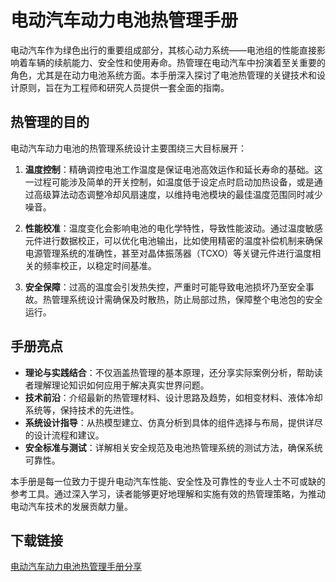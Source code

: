 # 电动汽车动力电池热管理手册

电动汽车作为绿色出行的重要组成部分，其核心动力系统——电池组的性能直接影响着车辆的续航能力、安全性和使用寿命。热管理在电动汽车中扮演着至关重要的角色，尤其是在动力电池系统方面。本手册深入探讨了电池热管理的关键技术和设计原则，旨在为工程师和研究人员提供一套全面的指南。

## 热管理的目的

电动汽车动力电池的热管理系统设计主要围绕三大目标展开：

1. **温度控制**：精确调控电池工作温度是保证电池高效运作和延长寿命的基础。这一过程可能涉及简单的开关控制，如温度低于设定点时启动加热设备，或是通过高级算法动态调整冷却风扇速度，以维持电池模块的最佳温度范围同时减少噪音。

2. **性能校准**：温度变化会影响电池的电化学特性，导致性能波动。通过温度敏感元件进行数据校正，可以优化电池输出，比如使用精密的温度补偿机制来确保电源管理系统的准确性，甚至对晶体振荡器（TCXO）等关键元件进行温度相关的频率校正，以稳定时间基准。

3. **安全保障**：过高的温度会引发热失控，严重时可能导致电池损坏乃至安全事故。热管理系统设计需确保及时散热，防止局部过热，保障整个电池包的安全运行。

## 手册亮点

- **理论与实践结合**：不仅涵盖热管理的基本原理，还分享实际案例分析，帮助读者理解理论知识如何应用于解决真实世界问题。
- **技术前沿**：介绍最新的热管理材料、设计思路及趋势，如相变材料、液体冷却系统等，保持技术的先进性。
- **系统设计指导**：从热模型建立、仿真分析到具体的组件选择与布局，提供详尽的设计流程和建议。
- **安全标准与测试**：详解相关安全规范及电池热管理系统的测试方法，确保系统可靠性。

本手册是每一位致力于提升电动汽车性能、安全性及可靠性的专业人士不可或缺的参考工具。通过深入学习，读者能够更好地理解和实施有效的热管理策略，为推动电动汽车技术的发展贡献力量。

## 下载链接

[电动汽车动力电池热管理手册分享](https://pan.quark.cn/s/499aef8a414b)